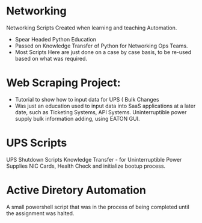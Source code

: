 # Networking
Networking Scripts 
Created when learning and teaching Automation.

- Spear Headed Python Education 
- Passed on Knowledge Transfer of Python for Networking Ops Teams. 
- Most Scripts Here are just done on a case by case basis, to be re-used based on what was required. 

# Web Scraping Project:
  - Tutorial to show how to input data for UPS ( Bulk Changes
  - Was just an education used to input data into SaaS applications at a later date, such as Ticketing Systems, API Systems. Uninterruptible power supply bulk     information adding, using EATON GUI. 

# UPS Scripts 
UPS Shutdown Scripts Knowledge Transfer - for Uninterruptible Power Supplies
NIC Cards, Health Check and initialize bootup process. 

# Active Diretory Automation

A small powershell script that was in the process of being completed until the assignment was halted. 

